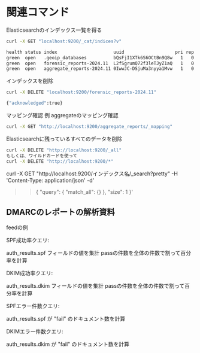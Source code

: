 # 関連コマンド
Elasticsearchのインデックス一覧を得る
```bash
curl -X GET "localhost:9200/_cat/indices?v"

health status index                     uuid                   pri rep docs.count docs.deleted store.size pri.store.size
green  open   .geoip_databases          bQsFjI1XTk6S6OCtBn9Q8w   1   0         38            0     36.5mb         36.5mb
green  open   forensic_reports-2024.11  L2fSgrumQ72f3leTJyZ1aQ   1   0          0            0       227b           227b
green  open   aggregate_reports-2024.11 0IwwJC-DSjuMa3nyya1Mvw   1   0         34            0     27.8kb         27.8kb
```

インデックスを削除
```bash
curl -X DELETE "localhost:9200/forensic_reports-2024.11"

{"acknowledged":true}
```

マッピング確認
例
aggregateのマッピング確認
```bash
curl -X GET "http://localhost:9200/aggregate_reports/_mapping"
```

Elasticsearchに残っているすべてのデータを削除
```bash
curl -X DELETE "http://localhost:9200/_all"
もしくは、ワイルドカードを使って
curl -X DELETE "http://localhost:9200/*"

```

curl -X GET "http://localhost:9200/インデックス名/_search?pretty" -H 'Content-Type: application/json' -d'
>> {
>>   "query": {
>>     "match_all": {}
>>   },
>>   "size": 1
>> }'

## DMARCのレポートの解析資料
feedの例

SPF成功率クエリ:


auth_results.spf フィールドの値を集計
passの件数を全体の件数で割って百分率を計算


DKIM成功率クエリ:


auth_results.dkim フィールドの値を集計
passの件数を全体の件数で割って百分率を計算


SPFエラー件数クエリ:


auth_results.spf が "fail" のドキュメント数を計算


DKIMエラー件数クエリ:


auth_results.dkim が "fail" のドキュメント数を計算